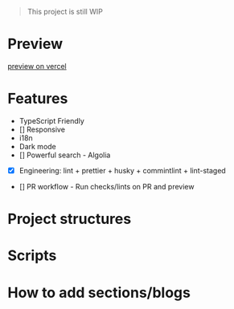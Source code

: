 > This project is still WIP

# Preview

[preview on vercel](https://nextjs-tailwind-typescript-starter-blog-n0rush.vercel.app)


# Features

* TypeScript Friendly
* [] Responsive
* i18n
* Dark mode
* [] Powerful search - Algolia
* [x] Engineering: lint + prettier + husky + commintlint + lint-staged
* [] PR workflow - Run checks/lints on PR and preview

# Project structures

# Scripts

# How to add sections/blogs

